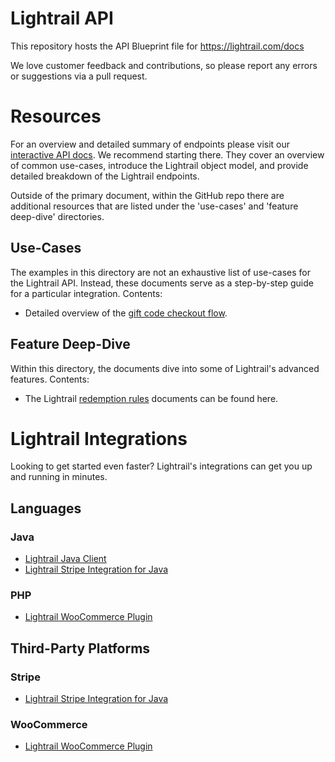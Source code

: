 # Lightrail API

This repository hosts the API Blueprint file for https://lightrail.com/docs

We love customer feedback and contributions, so please report any errors or suggestions via a pull request.

# Resources

For an overview and detailed summary of endpoints please visit our [interactive API docs](https://www.lightrail.com/docs). We recommend starting there.
They cover an overview of common use-cases, introduce the Lightrail object model, and provide detailed breakdown of the Lightrail endpoints. 
  
Outside of the primary document, within the GitHub repo there are additional resources that are listed under the 'use-cases' and 'feature deep-dive' directories. 

## Use-Cases
The examples in this directory are not an exhaustive list of use-cases for the Lightrail API. 
Instead, these documents serve as a step-by-step guide for a particular integration. Contents:
- Detailed overview of the [gift code checkout flow](/use-cases/giftcode-checkout.md).
    
## Feature Deep-Dive
Within this directory, the documents dive into some of Lightrail's advanced features. Contents: 
- The Lightrail [redemption rules](/feature-deep-dive/RedemptionRules.md) documents can be found here. 

# Lightrail Integrations
Looking to get started even faster? Lightrail's integrations can get you up and running in minutes. 

## Languages

### Java

- [Lightrail Java Client](https://github.com/Giftbit/lightrail-client-java)
- [Lightrail Stripe Integration for Java](https://github.com/Giftbit/lightrail-stripe-java)

### PHP

- [Lightrail WooCommerce Plugin](https://wordpress.org/plugins/lightrail-for-woocommerce/)

## Third-Party Platforms

### Stripe

- [Lightrail Stripe Integration for Java](https://github.com/Giftbit/lightrail-stripe-java)

### WooCommerce

- [Lightrail WooCommerce Plugin](https://wordpress.org/plugins/lightrail-for-woocommerce/)


 




